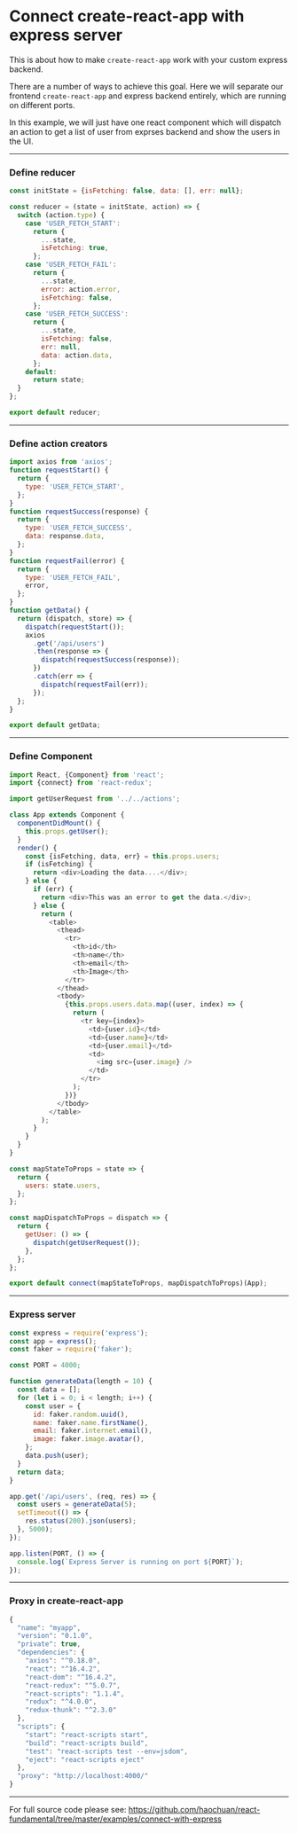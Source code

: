 # Connect create-react-app with express server

This is about how to make `create-react-app` work with your custom express backend.

There are a number of ways to achieve this goal. Here we will separate our frontend `create-react-app` and express backend entirely, which are running on different ports.

In this example, we will just have one react component which will dispatch an action to get a list of user from exprses backend and show the users in the UI.

---

### Define reducer

```js
const initState = {isFetching: false, data: [], err: null};

const reducer = (state = initState, action) => {
  switch (action.type) {
    case 'USER_FETCH_START':
      return {
        ...state,
        isFetching: true,
      };
    case 'USER_FETCH_FAIL':
      return {
        ...state,
        error: action.error,
        isFetching: false,
      };
    case 'USER_FETCH_SUCCESS':
      return {
        ...state,
        isFetching: false,
        err: null,
        data: action.data,
      };
    default:
      return state;
  }
};

export default reducer;
```

---

### Define action creators

```js
import axios from 'axios';
function requestStart() {
  return {
    type: 'USER_FETCH_START',
  };
}
function requestSuccess(response) {
  return {
    type: 'USER_FETCH_SUCCESS',
    data: response.data,
  };
}
function requestFail(error) {
  return {
    type: 'USER_FETCH_FAIL',
    error,
  };
}
function getData() {
  return (dispatch, store) => {
    dispatch(requestStart());
    axios
      .get('/api/users')
      .then(response => {
        dispatch(requestSuccess(response));
      })
      .catch(err => {
        dispatch(requestFail(err));
      });
  };
}

export default getData;
```

---

### Define Component

```js
import React, {Component} from 'react';
import {connect} from 'react-redux';

import getUserRequest from '../../actions';

class App extends Component {
  componentDidMount() {
    this.props.getUser();
  }
  render() {
    const {isFetching, data, err} = this.props.users;
    if (isFetching) {
      return <div>Loading the data....</div>;
    } else {
      if (err) {
        return <div>This was an error to get the data.</div>;
      } else {
        return (
          <table>
            <thead>
              <tr>
                <th>id</th>
                <th>name</th>
                <th>email</th>
                <th>Image</th>
              </tr>
            </thead>
            <tbody>
              {this.props.users.data.map((user, index) => {
                return (
                  <tr key={index}>
                    <td>{user.id}</td>
                    <td>{user.name}</td>
                    <td>{user.email}</td>
                    <td>
                      <img src={user.image} />
                    </td>
                  </tr>
                );
              })}
            </tbody>
          </table>
        );
      }
    }
  }
}

const mapStateToProps = state => {
  return {
    users: state.users,
  };
};

const mapDispatchToProps = dispatch => {
  return {
    getUser: () => {
      dispatch(getUserRequest());
    },
  };
};

export default connect(mapStateToProps, mapDispatchToProps)(App);
```

---

### Express server

```js
const express = require('express');
const app = express();
const faker = require('faker');

const PORT = 4000;

function generateData(length = 10) {
  const data = [];
  for (let i = 0; i < length; i++) {
    const user = {
      id: faker.random.uuid(),
      name: faker.name.firstName(),
      email: faker.internet.email(),
      image: faker.image.avatar(),
    };
    data.push(user);
  }
  return data;
}

app.get('/api/users', (req, res) => {
  const users = generateData(5);
  setTimeout(() => {
    res.status(200).json(users);
  }, 5000);
});

app.listen(PORT, () => {
  console.log(`Express Server is running on port ${PORT}`);
});
```

---

### Proxy in create-react-app

```js
{
  "name": "myapp",
  "version": "0.1.0",
  "private": true,
  "dependencies": {
    "axios": "^0.18.0",
    "react": "^16.4.2",
    "react-dom": "^16.4.2",
    "react-redux": "^5.0.7",
    "react-scripts": "1.1.4",
    "redux": "^4.0.0",
    "redux-thunk": "^2.3.0"
  },
  "scripts": {
    "start": "react-scripts start",
    "build": "react-scripts build",
    "test": "react-scripts test --env=jsdom",
    "eject": "react-scripts eject"
  },
  "proxy": "http://localhost:4000/"
}
```

---

For full source code please see: https://github.com/haochuan/react-fundamental/tree/master/examples/connect-with-express
